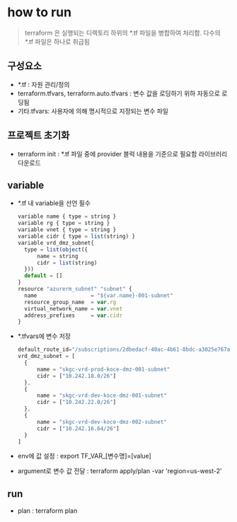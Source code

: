 # how to run

> terraform 은 실행되는 디렉토리 하위의 *.tf 파일을 병합하여 처리함.
> 다수의 *.tf 파일은 하나로 취급됨

## 구성요소
- *.tf : 자원 관리/정의
- terraform.tfvars, terraform.auto.tfvars : 변수 값을 로딩하기 위하 자동으로 로딩됨
- 기타.tfvars: 사용자에 의해 명시적으로 지정되는 변수 파일

## 프로젝트 초기화
- terraform init : *.tf 파일 중에 provider 블럭 내용을 기준으로 필요함 라이브러리 다운로드

## variable
- *.tf 내 variable을 선언 필수 
  ```js
  variable name { type = string }
  variable rg { type = string }
  variable vnet { type = string }
  variable cidr { type = list(string) }
  variable vrd_dmz_subnet{
    type = list(object({
        name = string
        cidr = list(string)
    }))
    default = []
  }
  resource "azurerm_subnet" "subnet" {
    name                 = "${var.name}-001-subnet"
    resource_group_name  = var.rg
    virtual_network_name = var.vnet
    address_prefixes     = var.cidr
  }
  ``` 
- *.tfvars에 변수 저장
  ```js
  default_route_id="/subscriptions/2dbedacf-40ac-4b61-8bdc-a3025e767aee/..."
  vrd_dmz_subnet = [
    {
        name = "skgc-vrd-prod-koce-dmz-001-subnet" 
        cidr = ["10.242.18.0/26"]
    },
    {
        name = "skgc-vrd-dev-koce-dmz-001-subnet" 
        cidr = ["10.242.22.0/26"]
    },
    {
        name = "skgc-vrd-dev-koce-dmz-002-subnet" 
        cidr = ["10.242.16.64/26"]
    }
  ]
  ```
  
- env에 값 설정 : export TF_VAR_[변수명]=[value]
- argument로 변수 값 전달 : terraform apply/plan -var 'region=us-west-2'

## run

- plan : terraform plan  
  
